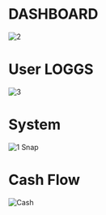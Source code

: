 #  DASHBOARD
![2](https://github.com/Abhijrathod/CRM-Project-2022/assets/54209169/2e1a11b0-0907-404a-a19c-69ada940b21f)

# User LOGGS 
![3](https://github.com/Abhijrathod/CRM-Project-2022/assets/54209169/ee00e830-c195-43ca-bf37-2d7cf3f107ec)

# System
![1 Snap](https://github.com/Abhijrathod/CRM-Project-2022/assets/54209169/5dd2c32f-ea89-4515-b4d0-f9d9f4046e99)

# Cash Flow 
![Cash](https://github.com/Abhijrathod/CRM-Project-2022/assets/54209169/8b4d60ad-d677-43cd-9db5-cda458fe3c91)
